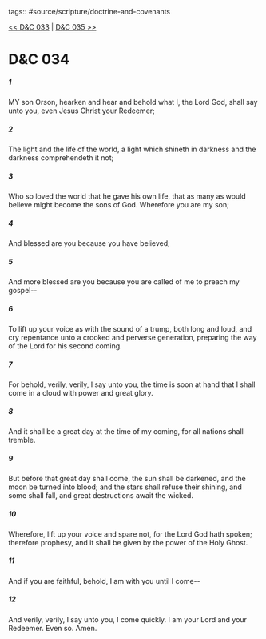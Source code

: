 tags:: #source/scripture/doctrine-and-covenants

[<< D&C 033](/Doctrine_and_Covenants/D&C_033.md) | [D&C 035 >>](/Doctrine_and_Covenants/D&C_035.md)

# D&C 034

##### 1

MY son Orson, hearken and hear and behold what I, the Lord God, shall say unto you, even Jesus Christ your Redeemer;

##### 2

The light and the life of the world, a light which shineth in darkness and the darkness comprehendeth it not;

##### 3

Who so loved the world that he gave his own life, that as many as would believe might become the sons of God. Wherefore you are my son;

##### 4

And blessed are you because you have believed;

##### 5

And more blessed are you because you are called of me to preach my gospel--

##### 6

To lift up your voice as with the sound of a trump, both long and loud, and cry repentance unto a crooked and perverse generation, preparing the way of the Lord for his second coming.

##### 7

For behold, verily, verily, I say unto you, the time is soon at hand that I shall come in a cloud with power and great glory.

##### 8

And it shall be a great day at the time of my coming, for all nations shall tremble.

##### 9

But before that great day shall come, the sun shall be darkened, and the moon be turned into blood; and the stars shall refuse their shining, and some shall fall, and great destructions await the wicked.

##### 10

Wherefore, lift up your voice and spare not, for the Lord God hath spoken; therefore prophesy, and it shall be given by the power of the Holy Ghost.

##### 11

And if you are faithful, behold, I am with you until I come--

##### 12

And verily, verily, I say unto you, I come quickly. I am your Lord and your Redeemer. Even so. Amen.
